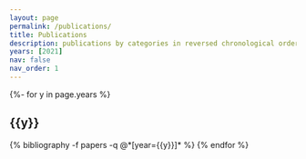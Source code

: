 ```yaml
---
layout: page
permalink: /publications/
title: Publications
description: publications by categories in reversed chronological order..
years: [2021]
nav: false
nav_order: 1
---
```

<!-- _pages/publications.md -->

<div class="publications">

{%- for y in page.years %}
  <h2 class="year">{{y}}</h2>
  {% bibliography -f papers -q @*[year={{y}}]* %}
{% endfor %}

</div>
